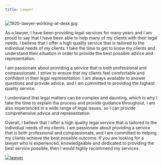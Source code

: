 ```yaml
---
title: Lawyer
---
```


![1920-lawyer-working-at-desk.jpg](/1920-lawyer-working-at-desk.jpg)

As a lawyer, I have been providing legal services for many years and I am proud to say that I have been able to help many of my clients with their legal needs. I believe that I offer a high quality service that is tailored to the individual needs of my clients. I take the time to get to know my clients and understand their situation in order to provide the best possible advice and representation.

I am passionate about providing a service that is both professional and compassionate. I strive to ensure that my clients feel comfortable and confident in their legal representation. I am always available to answer questions and provide advice, and I am committed to providing the highest quality service.

I understand that legal matters can be complex and daunting, which is why I take the time to explain the process and provide guidance throughout. I am also experienced in a wide range of legal issues, so I can provide comprehensive advice and representation.

Overall, I believe that I offer a high quality legal service that is tailored to the individual needs of my clients. I am passionate about providing a service that is both professional and compassionate, and I am committed to helping my clients achieve the best possible outcome. If you are looking for a lawyer who is experienced, knowledgeable and dedicated to providing the best service possible, then I would highly recommend my services.

[![lawyer](<https://dabuttonfactory.com/button.png?t=CHECK+SERVICE&f=Noto+Sans-Bold&ts=26&tc=fff&hp=45&vp=20&c=11&bgt=unicolored&bgc=4bd42f>)](<https://londonexpertfinder.com/link>)